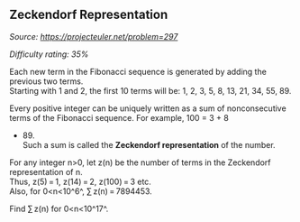 Zeckendorf Representation
-------------------------

*Source: https://projecteuler.net/problem=297*


*Difficulty rating: 35%*

Each new term in the Fibonacci sequence is generated by adding the
previous two terms.\
 Starting with 1 and 2, the first 10 terms will be: 1, 2, 3, 5, 8, 13,
21, 34, 55, 89.

Every positive integer can be uniquely written as a sum of
nonconsecutive terms of the Fibonacci sequence. For example, 100 = 3 + 8
+ 89.\
 Such a sum is called the **Zeckendorf representation** of the number.

For any integer n\>0, let z(n) be the number of terms in the Zeckendorf
representation of n.\
 Thus, z(5) = 1, z(14) = 2, z(100) = 3 etc.\
 Also, for 0\<n\<10^6^, ∑ z(n) = 7894453.

Find ∑ z(n) for 0\<n\<10^17^.
